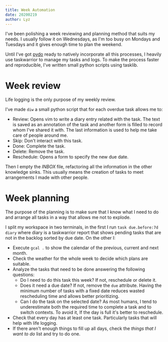 ```yaml
---
title: Week Automation
date: 20200219
author: Lyz
---
```


I've been polishing a week reviewing and planning method that suits my needs.
I usually follow it on Wednesdays, as I'm too busy on Mondays and Tuesdays and
it gives enough time to plan the weekend.

Until I've got [pydo](https://github.com/lyz-code/pydo) ready to natively
incorporate all this processes, I heavily use taskwarrior to manage my tasks and
logs. To make the process faster and reproducible, I've written small python
scripts using tasklib.

# Week review

Life logging is the only purpose of my weekly review.

I've made `diw` a small python script that for each overdue task allows me to:

* Review: Opens vim to write a diary entry related with the task. The text is
  saved as an annotation of the task and another form is filled to record whom
  I've shared it with. The last information is used to help me take care of
  people around me.
* Skip: Don't interact with this task.
* Done: Complete the task.
* Delete: Remove the task.
* Reschedule: Opens a form to specify the new due date.

Then I empty the *INBOX* file, refactoring all the information in the other
knowledge sinks. This usually means the creation of tasks to meet arrangements
I made with other people.

# Week planning

The purpose of the planning is to make sure that I know what I need to do and
arrange all tasks in a way that allows me not to explode.

I split my workspace in two terminals, in the first I run `task due.before:7d
diary` where diary is a taskwarrior report that shows pending tasks that are not
in the backlog sorted by due date. On the other I:

* Execute `gcal .` to show the calendar of the previous, current and next month.
* Check the weather for the whole week to decide which plans are suitable.
* Analyze the tasks that need to be done answering the following questions:
  * Do I need to do this task this week? If not, reschedule or delete it.
  * Does it need a due date? If not, remove the `due` attribute.
    Having the minimum number of tasks with a fixed date reduces wasted
    rescheduling time and allows better prioritizing.
  * Can I do the task on the selected date? As most humans, I tend to
    underestimate both the required time to complete a task and to switch
    contexts. To avoid it, If the day is full it's better to reschedule.
* Check that every day has at least one task. Particularly tasks that will
  help with life logging.
* If there aren't enough things to fill up all days, check the *things that
  I want to do* list and try to do one.

